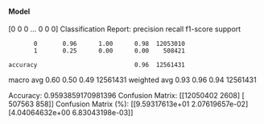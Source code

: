 #### Model
[0 0 0 ... 0 0 0]
Classification Report:
              precision    recall  f1-score   support

           0       0.96      1.00      0.98  12053010
           1       0.25      0.00      0.00    508421

    accuracy                           0.96  12561431
   macro avg       0.60      0.50      0.49  12561431
weighted avg       0.93      0.96      0.94  12561431

Accuracy: 0.9593859170981396
Confusion Matrix:
[[12050402     2608]
 [  507563      858]]
Confusion Matrix (%):
[[9.59317613e+01 2.07619657e-02]
 [4.04064632e+00 6.83043198e-03]]
